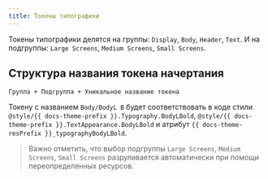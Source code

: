 ```yaml
---
title: Токены типографики
---
```


Токены типографики делятся на группы: `Display`, `Body`, `Header`, `Text`.
И на подгруппы: `Large Screens`, `Medium Screens`, `Small Screens`.

## Структура названия токена начертания
```
Группа + Подгруппа + Уникальное название токена
```

Токену с названием `Body/BodyL B` будет соответствовать в коде стили `@style/{{ docs-theme-prefix }}.Typography.BodyLBold`, `@style/{{ docs-theme-prefix }}.TextAppearance.BodyLBold` и атрибут `{{ docs-theme-resPrefix }}_typographyBodyLBold`.

>Важно отметить, что выбор подгруппы `Large Screens`, `Medium Screens`, `Small Screens` разруливается автоматически при помощи переопределенных ресурсов.